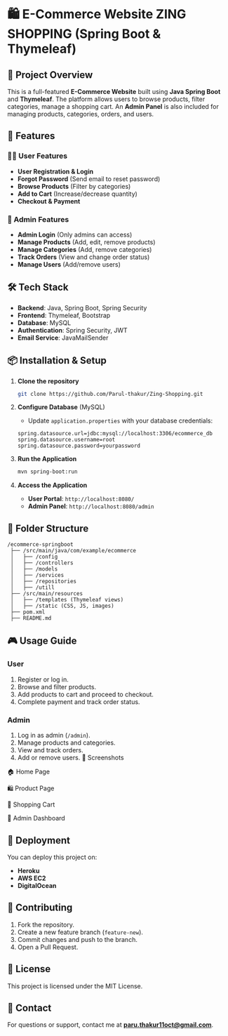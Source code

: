 # 🛍️ E-Commerce Website ZING SHOPPING (Spring Boot & Thymeleaf)

## 📌 Project Overview
This is a full-featured **E-Commerce Website** built using **Java Spring Boot** and **Thymeleaf**. The platform allows users to browse products, filter categories, manage a shopping cart. An **Admin Panel** is also included for managing products, categories, orders, and users.

## 🚀 Features

### 🧑‍💼 User Features
- **User Registration & Login** 
- **Forgot Password** (Send email to reset password)
- **Browse Products** (Filter by categories)
- **Add to Cart** (Increase/decrease quantity)
- **Checkout & Payment** 

### 🔑 Admin Features
- **Admin Login** (Only admins can access)
- **Manage Products** (Add, edit, remove products)
- **Manage Categories** (Add, remove categories)
- **Track Orders** (View and change order status)
- **Manage Users** (Add/remove users)

## 🛠️ Tech Stack
- **Backend**: Java, Spring Boot, Spring Security
- **Frontend**: Thymeleaf, Bootstrap
- **Database**: MySQL
- **Authentication**: Spring Security, JWT
- **Email Service**: JavaMailSender

## 📦 Installation & Setup
1. **Clone the repository**
   ```sh
   git clone https://github.com/Parul-thakur/Zing-Shopping.git
   ```

2. **Configure Database** (MySQL)
   - Update `application.properties` with your database credentials:
   ```properties
   spring.datasource.url=jdbc:mysql://localhost:3306/ecommerce_db
   spring.datasource.username=root
   spring.datasource.password=yourpassword
   ```

3. **Run the Application**
   ```sh
   mvn spring-boot:run
   ```

4. **Access the Application**
   - **User Portal**: `http://localhost:8080/`
   - **Admin Panel**: `http://localhost:8080/admin`

## 📂 Folder Structure
```
/ecommerce-springboot
 ├── /src/main/java/com/example/ecommerce
 │   ├── /config
 │   ├── /controllers
 │   ├── /models
 │   ├── /services
 │   ├── /repositories
 │   ├── /utill
 ├── /src/main/resources
 │   ├── /templates (Thymeleaf views)
 │   ├── /static (CSS, JS, images)
 ├── pom.xml
 ├── README.md
```

## 🎮 Usage Guide
### User
1. Register or log in.
2. Browse and filter products.
3. Add products to cart and proceed to checkout.
4. Complete payment and track order status.

### Admin
1. Log in as admin (`/admin`).
2. Manage products and categories.
3. View and track orders.
4. Add or remove users.
📸 Screenshots

🏠 Home Page



🛍️ Product Page



🛒 Shopping Cart



🔑 Admin Dashboard
## 🚀 Deployment
You can deploy this project on:
- **Heroku**
- **AWS EC2**
- **DigitalOcean**

## 🤝 Contributing
1. Fork the repository.
2. Create a new feature branch (`feature-new`).
3. Commit changes and push to the branch.
4. Open a Pull Request.

## 📜 License
This project is licensed under the MIT License.

## 📧 Contact
For questions or support, contact me at **paru.thakur11oct@gmail.com**.

